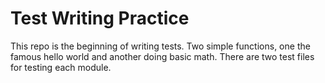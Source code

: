 #  Test Writing Practice  

This repo is the beginning of writing tests.  Two simple functions, one the famous hello world and another doing basic math.  There are two test files for testing each module.
